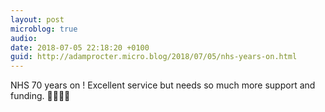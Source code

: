 ```yaml
---
layout: post
microblog: true
audio: 
date: 2018-07-05 22:18:20 +0100
guid: http://adamprocter.micro.blog/2018/07/05/nhs-years-on.html
---
```

NHS 70 years on ! Excellent service but needs so much more support and funding.  👩‍⚕️👨‍⚕️
